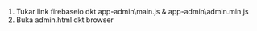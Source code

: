 1. Tukar link firebaseio dkt app-admin\main.js & app-admin\admin.min.js
2. Buka admin.html dkt browser
